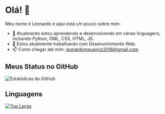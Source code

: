 # Olá! 👋

Meu nome é Leonardo e aqui está um pouco sobre mim:

- 🌱 Atualmente estou aprendendo e desenvolvendo em várias linguagens, incluindo Python, GML, CSS, HTML, JS.
- 🔭 Estou atualmente trabalhando com Desenvolvimento Web.
- 📫 Como chegar até mim: leonardomqueiroz2018@gmail.com.

## Meus Status no GitHub

![Estatísticas do GitHub](https://github-readme-stats.vercel.app/api?username=LeonardoMQz&show_icons=true&theme=dark)

## Linguagens

[![Top Langs](https://github-readme-stats.vercel.app/api/top-langs/?username=LeonardoMQz&layout=compact&theme=dark)](https://github.com/LeonardoMQz)
